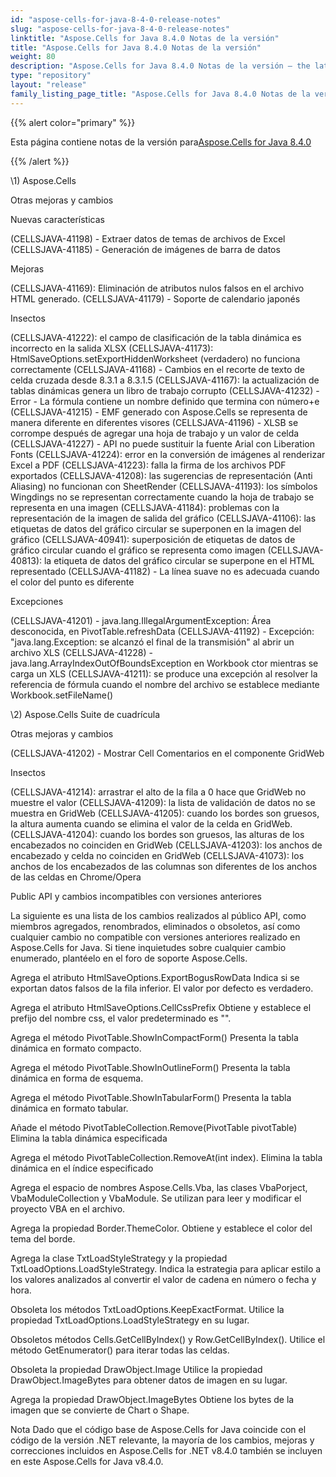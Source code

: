 ```yaml
---
id: "aspose-cells-for-java-8-4-0-release-notes"
slug: "aspose-cells-for-java-8-4-0-release-notes"
linktitle: "Aspose.Cells for Java 8.4.0 Notas de la versión"
title: "Aspose.Cells for Java 8.4.0 Notas de la versión"
weight: 80
description: "Aspose.Cells for Java 8.4.0 Notas de la versión – the latest updates and fixes."
type: "repository"
layout: "release"
family_listing_page_title: "Aspose.Cells for Java 8.4.0 Notas de la versión"
---
```

{{% alert color="primary" %}} 

 Esta página contiene notas de la versión para[Aspose.Cells for Java 8.4.0](https://releases.aspose.com/cells/java/new-releases/aspose.cells-for-java-8.4.0/)

{{% /alert %}} 

\1) Aspose.Cells

Otras mejoras y cambios

Nuevas características

(CELLSJAVA-41198) - Extraer datos de temas de archivos de Excel
(CELLSJAVA-41185) - Generación de imágenes de barra de datos

Mejoras

(CELLSJAVA-41169): Eliminación de atributos nulos falsos en el archivo HTML generado.
(CELLSJAVA-41179) - Soporte de calendario japonés

Insectos

(CELLSJAVA-41222): el campo de clasificación de la tabla dinámica es incorrecto en la salida XLSX
(CELLSJAVA-41173): HtmlSaveOptions.setExportHiddenWorksheet (verdadero) no funciona correctamente
(CELLSJAVA-41168) - Cambios en el recorte de texto de celda cruzada desde 8.3.1 a 8.3.1.5
(CELLSJAVA-41167): la actualización de tablas dinámicas genera un libro de trabajo corrupto
(CELLSJAVA-41232) - Error - La fórmula contiene un nombre definido que termina con número+e
(CELLSJAVA-41215) - EMF generado con Aspose.Cells se representa de manera diferente en diferentes visores
(CELLSJAVA-41196) - XLSB se corrompe después de agregar una hoja de trabajo y un valor de celda
(CELLSJAVA-41227) - API no puede sustituir la fuente Arial con Liberation Fonts
(CELLSJAVA-41224): error en la conversión de imágenes al renderizar Excel a PDF
(CELLSJAVA-41223): falla la firma de los archivos PDF exportados
(CELLSJAVA-41208): las sugerencias de representación (Anti Aliasing) no funcionan con SheetRender
(CELLSJAVA-41193): los símbolos Wingdings no se representan correctamente cuando la hoja de trabajo se representa en una imagen
(CELLSJAVA-41184): problemas con la representación de la imagen de salida del gráfico
(CELLSJAVA-41106): las etiquetas de datos del gráfico circular se superponen en la imagen del gráfico
(CELLSJAVA-40941): superposición de etiquetas de datos de gráfico circular cuando el gráfico se representa como imagen
(CELLSJAVA-40813): la etiqueta de datos del gráfico circular se superpone en el HTML representado
(CELLSJAVA-41182) - La línea suave no es adecuada cuando el color del punto es diferente

Excepciones

(CELLSJAVA-41201) - java.lang.IllegalArgumentException: Área desconocida, en PivotTable.refreshData
(CELLSJAVA-41192) - Excepción: "java.lang.Exception: se alcanzó el final de la transmisión" al abrir un archivo XLS
(CELLSJAVA-41228) - java.lang.ArrayIndexOutOfBoundsException en Workbook ctor mientras se carga un XLS
(CELLSJAVA-41211): se produce una excepción al resolver la referencia de fórmula cuando el nombre del archivo se establece mediante Workbook.setFileName()

\2) Aspose.Cells Suite de cuadrícula

Otras mejoras y cambios

(CELLSJAVA-41202) - Mostrar Cell Comentarios en el componente GridWeb

Insectos

(CELLSJAVA-41214): arrastrar el alto de la fila a 0 hace que GridWeb no muestre el valor
(CELLSJAVA-41209): la lista de validación de datos no se muestra en GridWeb
(CELLSJAVA-41205): cuando los bordes son gruesos, la altura aumenta cuando se elimina el valor de la celda en GridWeb.
(CELLSJAVA-41204): cuando los bordes son gruesos, las alturas de los encabezados no coinciden en GridWeb
(CELLSJAVA-41203): los anchos de encabezado y celda no coinciden en GridWeb
(CELLSJAVA-41073): los anchos de los encabezados de las columnas son diferentes de los anchos de las celdas en Chrome/Opera

Public API y cambios incompatibles con versiones anteriores

La siguiente es una lista de los cambios realizados al público API, como miembros agregados, renombrados, eliminados o obsoletos, así como cualquier cambio no compatible con versiones anteriores realizado en Aspose.Cells for Java. Si tiene inquietudes sobre cualquier cambio enumerado, plantéelo en el foro de soporte Aspose.Cells.

 Agrega el atributo HtmlSaveOptions.ExportBogusRowData
Indica si se exportan datos falsos de la fila inferior. El valor por defecto es verdadero.

 Agrega el atributo HtmlSaveOptions.CellCssPrefix
Obtiene y establece el prefijo del nombre css, el valor predeterminado es "".

 Agrega el método PivotTable.ShowInCompactForm()
Presenta la tabla dinámica en formato compacto.

 Agrega el método PivotTable.ShowInOutlineForm()
Presenta la tabla dinámica en forma de esquema.

 Agrega el método PivotTable.ShowInTabularForm()
Presenta la tabla dinámica en formato tabular.

 Añade el método PivotTableCollection.Remove(PivotTable pivotTable)
Elimina la tabla dinámica especificada

 Agrega el método PivotTableCollection.RemoveAt(int index).
Elimina la tabla dinámica en el índice especificado

Agrega el espacio de nombres Aspose.Cells.Vba, las clases VbaPorject, VbaModuleCollection y VbaModule.
Se utilizan para leer y modificar el proyecto VBA en el archivo.

 Agrega la propiedad Border.ThemeColor.
Obtiene y establece el color del tema del borde.

 Agrega la clase TxtLoadStyleStrategy y la propiedad TxtLoadOptions.LoadStyleStrategy.
Indica la estrategia para aplicar estilo a los valores analizados al convertir el valor de cadena en número o fecha y hora.

 Obsoleta los métodos TxtLoadOptions.KeepExactFormat.
Utilice la propiedad TxtLoadOptions.LoadStyleStrategy en su lugar.

 Obsoletos métodos Cells.GetCellByIndex() y Row.GetCellByIndex().
Utilice el método GetEnumerator() para iterar todas las celdas.

 Obsoleta la propiedad DrawObject.Image
Utilice la propiedad DrawObject.ImageBytes para obtener datos de imagen en su lugar.

 Agrega la propiedad DrawObject.ImageBytes
Obtiene los bytes de la imagen que se convierte de Chart o Shape.


Nota
Dado que el código base de Aspose.Cells for Java coincide con el código de la versión .NET relevante, la mayoría de los cambios, mejoras y correcciones incluidos en Aspose.Cells for .NET v8.4.0 también se incluyen en este Aspose.Cells for Java v8.4.0.
